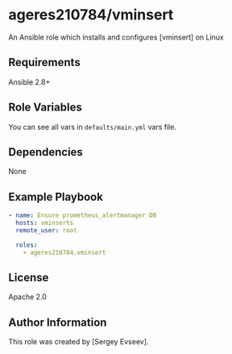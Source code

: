 # ageres210784/vminsert

An Ansible role which installs and configures [vminsert] on Linux

## Requirements

Ansible 2.8+

## Role Variables

You can see all vars in `defaults/main.yml` vars file.

## Dependencies

None

## Example Playbook

```yaml
- name: Ensure prometheus_alertmanager DB
  hosts: vminserts
  remote_user: root

  roles:
    - ageres210784.vminsert
```

## License

Apache 2.0

## Author Information

This role was created by [Sergey Evseev].
